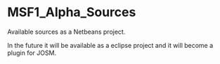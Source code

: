 # MSF1_Alpha_Sources

Available sources as a Netbeans project.

In the future it will be available as a eclipse project and it will become a plugin for JOSM.
